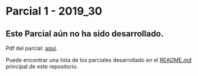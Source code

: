 # Parcial 1 - 2019_30

## Este Parcial aún no ha sido desarrollado.

Pdf del parcial: [aquí](http://sophia.javeriana.edu.co/programacion/sites/default/files/pdfParciales/2019-30-PensamientoAlgor%C3%ADtmico-1.pd).

Puede encontrar una lista de los parciales desarrollado en el [README.md](https://github.com/danisshai/danisshai-programming-intro/blob/main/README.md) principal de este repositorio.
